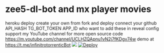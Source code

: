 # zee5-dl-bot and mx player movies
heroku deploy create your own from fork and deploy connect your github
API_HASH
TG_BOT_TOKEN
APP_ID
who want to add these in reveal config
support my YouTube channel for more open source code 
https://m.youtube.com/channel/UCLHZQApnu1vN2j7fKDgv74w
demo at https://t.me/infinitrotorrenticBot
<img src="https://github.com/Nirmalraj10567/zee5-dl-bot/raw/main/Download/2020-11-29_13_24_35.jpg"></img>
[![Deploy](https://www.herokucdn.com/deploy/button.svg)](https://www.heroku.com/deploy?template=https://github.com/satyushree/zee5-dl-bot)
